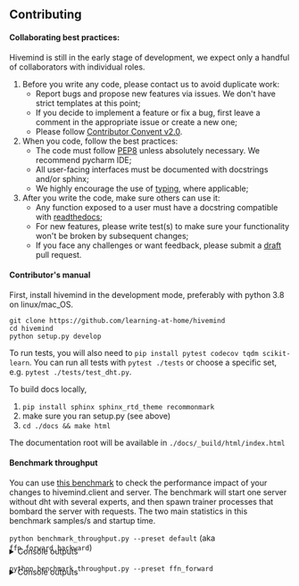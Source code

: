 ## Contributing

#### Collaborating best practices:
Hivemind is still in the early stage of development, we expect only a handful of collaborators with individual roles.

1. Before you write any code, please contact us to avoid duplicate work:
   * Report bugs and propose new features via issues. We don't have strict templates at this point;
   * If you decide to implement a feature or fix a bug, first leave a comment in the appropriate issue or create a
    new one;
   * Please follow [Contributor Convent v2.0](https://www.contributor-covenant.org/version/2/0/code_of_conduct/).
2. When you code, follow the best practices:
   * The code must follow [PEP8](https://www.python.org/dev/peps/pep-0008/) unless absolutely necessary.
     We recommend pycharm IDE;
   * All user-facing interfaces must be documented with docstrings and/or sphinx;
   * We highly encourage the use of [typing](https://docs.python.org/3/library/typing.html), where applicable;
3. After you write the code, make sure others can use it:
   * Any function exposed to a user must have a docstring compatible with [readthedocs](https://sphinx-rtd-tutorial.readthedocs.io/en/latest/docstrings.html);
   * For new features, please write test(s) to make sure your functionality won't be broken by subsequent changes;
   * If you face any challenges or want feedback, please submit a [draft](https://github.blog/2019-02-14-introducing-draft-pull-requests/) pull request.


#### Contributor's manual

First, install hivemind in the development mode, preferably with python 3.8 on linux/mac_OS.
```
git clone https://github.com/learning-at-home/hivemind
cd hivemind
python setup.py develop
``` 

To run tests, you will also need to `pip install pytest codecov tqdm scikit-learn`.
You can run all tests with `pytest ./tests` or choose a specific set, e.g. `pytest ./tests/test_dht.py`.

To build docs locally,
1. `pip install sphinx sphinx_rtd_theme recommonmark`
2. make sure you ran setup.py (see above)
3. `cd ./docs && make html`

The documentation root will be available in `./docs/_build/html/index.html`


#### Benchmark throughput
You can use [this benchmark](https://github.com/learning-at-home/hivemind/blob/master/tests/benchmark_throughput.py) to check the performance impact of your changes to hivemind.client and server.
The benchmark will start one server without dht with several experts, and then spawn trainer processes that bombard the server with requests.
The two main statistics in this benchmark samples/s and startup time. 

`python benchmark_throughput.py --preset default` (aka `ffn_forward_backward`)

<details style="margin-top:-24px; margin-bottom: 16px;">
  <summary>Console outputs</summary>
  
  ```sh
Benchmark finished, status:Success
Server parameters: num_experts=16, num_handlers=64, max_batch_size=8192, expert_cls=ffn, hid_dim=1024, device=cuda
Client parameters: num_clients=128, num_batches_per_client=16, batch_size=2048, backprop=True
Results: 
	Server startup took 10.965 s. (3.075 s. experts + 7.889 s. networking)
	Processed 4194304 examples in 146.750
	Throughput for forward + backward passes: 28581.213 samples / s.
	Benchmarking took 157.948 s.
Using device: cuda
GeForce GTX 1080 Ti
Memory Usage:
Allocated: 6.0 GB
Cached:    7.7 GB

  ```
</details>

`python benchmark_throughput.py --preset ffn_forward`

<details style="margin-top:-24px; margin-bottom: 16px;">
  <summary>Console outputs</summary>
  
  ```sh
Benchmark finished, status:Success
Server parameters: num_experts=16, num_handlers=64, max_batch_size=8192, expert_cls=ffn, hid_dim=1024, device=cuda
Client parameters: num_clients=128, num_batches_per_client=16, batch_size=2048, backprop=False
Results: 
	Server startup took 19.941 s. (3.065 s. experts + 16.877 s. networking)
	Processed 4194304 examples in 42.973
	Throughput for forward passes: 97604.282 samples / s.
	Benchmarking took 63.167 s.
Using device: cuda
GeForce GTX 1080 Ti
Memory Usage:
Allocated: 1.5 GB
Cached:    3.2 GB
```

All tests were performed on a single machine with ubuntu server 18.04 x64, msi 1080ti turbo, xeon gold 6149, 
 384Gb LRDIMM (6x64G), python3.8, torch1.6.0 (pip-installed), grpcio 1.31.0 , 
 the results have around +-5% fluctuation between consecutive runs. 

#### Benchmark DHT
In turn, [this benchmark](https://github.com/learning-at-home/hivemind/blob/master/tests/benchmark_dht.py) can be used
to measure performance impact of changes to hivemind.dht. It spawns a DHT with `num_peers` participants, 
then chooses one peer that will declare `num_experts` total experts in batches of `expert_batch_size`.
Then, another peer will consecutively get all peers and check if they are there.

Here's a run with 1024 participants on the same machine that was used benchmark_throughput:

`python benchmark_dht.py --num_peers 1024 --num_experts 16384 --expert_batch_size 64 --expiration 99999 --increase_file_limit`
<details style="margin-top:-24px; margin-bottom: 16px;">
  <summary>Console outputs</summary>
  
  ```sh
Increasing file limit - soft 1024=>32768, hard 1048576=>32768
Creating peers...
100%|████████████████████████████████████████████████████████████████████████████████████████████████████████████████████████████████████████████████████████████████| 1024/1024 [01:45<00:00,  9.74it/s]
Sampled 16384 unique ids (after deduplication)
Storing peers to dht in batches of 64...
100%|██████████████████████████████████████████████████████████████████████████████████████████████████████████████████████████████████████████████████████████████████| 256/256 [12:07<00:00,  2.84s/it]
Store success rate: 100.0% (48920 / 48920)
Mean store time: 0.01487, Total: 727.46
100%|██████████████████████████████████████████████████████████████████████████████████████████████████████████████████████████████████████████████████████████████████| 256/256 [01:48<00:00,  2.35it/s]
Get success rate: 100.0 (16384 / 16384)
Mean get time: 0.00664, Total: 108.73952
Node survival rate: 100.000%
  ```
</details>

The three main statistics in this benchmark are total store time, total get time and get success rate.
Please also note that this benchmark does not emulate node failure, latency and does not benefit from caching.
If one wants to account for these factors, one must introduce them manually by changing the code.
  

#### Tips & tricks
* You can find a wealth of pytorch debugging tricks at [their contributing page](https://github.com/pytorch/pytorch/blob/master/CONTRIBUTING.md).
* Hivemind is optimized for development in pycharm CE 2019.3 or newer.
  * When working on tests, please mark "tests" as sources root.
